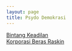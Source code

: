 ```yaml
---
layout: page
title: Psydo Demokrasi
---
```


<div class="htl">
  <a href="/bintangkeadilan-psydodemokrasi">
Bintang Keadilan
  </a>
</div>
<div class="htl">
  <a href="/korporasiberasraskin-psydodemokrasi">
Korporasi Beras Raskin
  </a>
</div>

